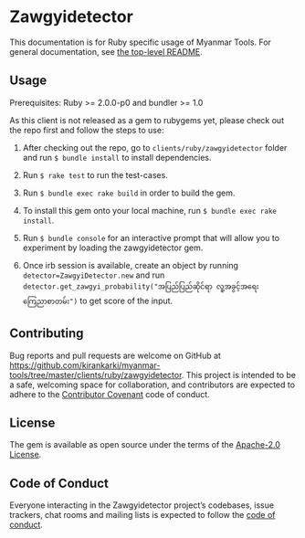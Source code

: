 # Zawgyidetector

This documentation is for Ruby specific usage of Myanmar Tools. For general documentation, see [the top-level README](../../README.md).

## Usage

Prerequisites: Ruby >= 2.0.0-p0 and bundler >= 1.0

As this client is not released as a gem to rubygems yet, please check out the repo first and follow the steps to use:

1. After checking out the repo, go to `clients/ruby/zawgyidetector` folder and run `$ bundle install` to install dependencies.

2. Run `$ rake test` to run the test-cases.

3. Run `$ bundle exec rake build` in order to build the gem.

4. To install this gem onto your local machine, run `$ bundle exec rake install`.

5. Run `$ bundle console` for an interactive prompt that will allow you to experiment by loading the zawgyidetector gem.

6. Once irb session is available, create an object by running `detector=ZawgyiDetector.new` and run `detector.get_zawgyi_probability("အပြည်ပြည်ဆိုင်ရာ လူ့အခွင့်အရေး ကြေညာစာတမ်း")` to get score of the input.

## Contributing

Bug reports and pull requests are welcome on GitHub at https://github.com/kirankarki/myanmar-tools/tree/master/clients/ruby/zawgyidetector. This project is intended to be a safe, welcoming space for collaboration, and contributors are expected to adhere to the [Contributor Covenant](http://contributor-covenant.org) code of conduct.

## License

The gem is available as open source under the terms of the [Apache-2.0 License](http://www.apache.org/licenses/LICENSE-2.0).

## Code of Conduct

Everyone interacting in the Zawgyidetector project’s codebases, issue trackers, chat rooms and mailing lists is expected to follow the [code of conduct](https://github.com/[USERNAME]/zawgyidetector/blob/master/CODE_OF_CONDUCT.md).
